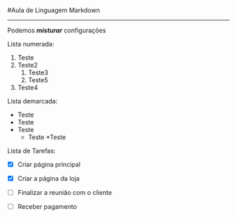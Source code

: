 #Aula de Linguagem Markdown
***
Podemos __*misturar*__ configurações

Lista numerada:
1. Teste
0. Teste2
   1. Teste3
   1. Teste5
999. Teste4



Lista demarcada:
* Teste
* Teste
* Teste
   * Teste
*Teste



Lista de Tarefas:
- [x] Criar página principal
- [x] Criar a página da loja
- [ ] Finalizar a reunião com o cliente
- [ ] Receber pagamento




